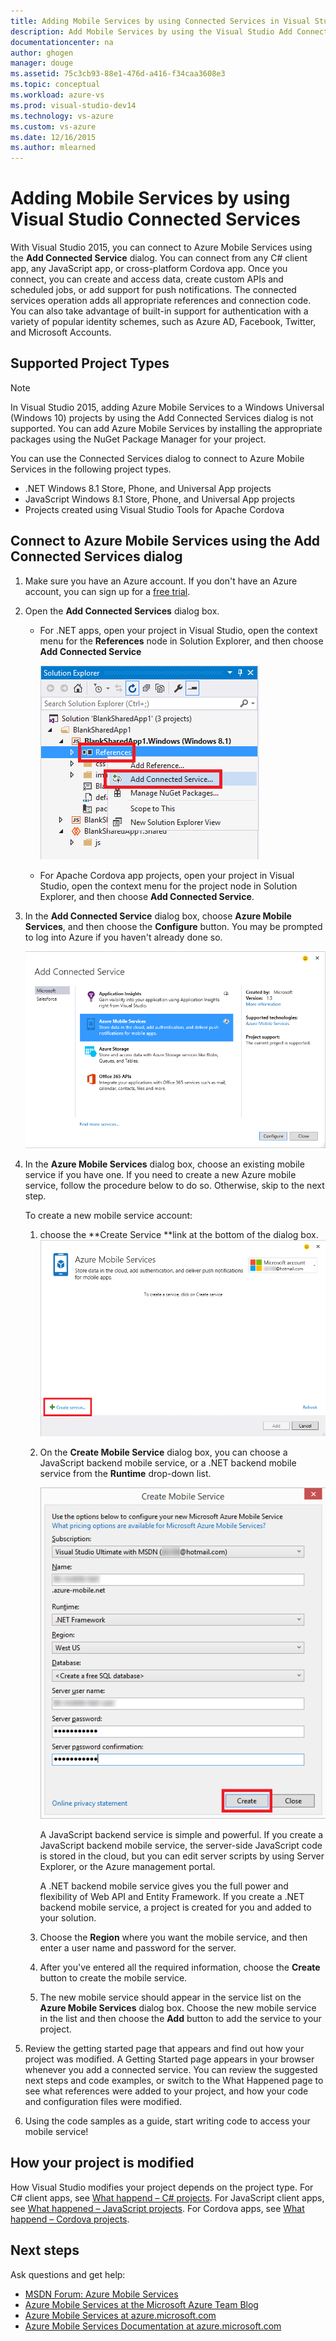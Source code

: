 ```yaml
---
title: Adding Mobile Services by using Connected Services in Visual Studio | Microsoft Docs
description: Add Mobile Services by using the Visual Studio Add Connected Services dialog box
documentationcenter: na
author: ghogen
manager: douge
ms.assetid: 75c3cb93-88e1-476d-a416-f34caa3608e3
ms.topic: conceptual
ms.workload: azure-vs
ms.prod: visual-studio-dev14
ms.technology: vs-azure
ms.custom: vs-azure
ms.date: 12/16/2015
ms.author: mlearned
---
```

# Adding Mobile Services by using Visual Studio Connected Services
With Visual Studio 2015, you can connect to Azure Mobile Services using the **Add Connected Service** dialog. You can connect from any C# client app, any JavaScript app, or cross-platform Cordova app. Once you connect, you can create and access data, create custom APIs and scheduled jobs, or add support for push notifications.  The connected services operation adds all appropriate references and connection code. You can also take advantage of built-in support for authentication with a variety of popular identity schemes, such as Azure AD, Facebook, Twitter, and Microsoft Accounts.

## Supported Project Types
> [!NOTE]
> In Visual Studio 2015, adding Azure Mobile Services to a Windows Universal (Windows 10) projects by using the Add Connected Services dialog is not supported. You can add Azure Mobile Services by installing the appropriate packages using the NuGet Package Manager for your project.
> 
> 

You can use the Connected Services dialog to connect to Azure Mobile Services in the following project types.

* .NET Windows 8.1 Store, Phone, and Universal App projects
* JavaScript Windows 8.1 Store, Phone, and Universal App projects
* Projects created using Visual Studio Tools for Apache Cordova

## Connect to Azure Mobile Services using the Add Connected Services dialog
1. Make sure you have an Azure account. If you don't have an Azure account, you can sign up for a [free trial](http://go.microsoft.com/fwlink/?LinkId=518146).
2. Open the **Add Connected Services** dialog box.
   
   * For .NET apps, open your project in Visual Studio, open the context menu for the **References** node in Solution Explorer, and then choose **Add Connected Service**
     
        ![Connecting to Azure Mobile Service](./media/vs-azure-tools-connected-services-add-mobile-services/IC797635.png)
   * For Apache Cordova app projects, open your project in Visual Studio, open the context menu for the project node in Solution Explorer, and then choose **Add Connected Service**.
3. In the **Add Connected Service** dialog box, choose **Azure Mobile Services**, and then choose the **Configure** button. You may be prompted to log into Azure if you haven't already done so.
   
    ![Adding an Azure Mobile Service](./media/vs-azure-tools-connected-services-add-mobile-services/IC797636.png)
4. In the **Azure Mobile Services** dialog box, choose an existing mobile service if you have one. If you need to create a new Azure mobile service, follow the procedure below to do so. Otherwise, skip to the next step.
   
    To create a new mobile service account:
   
   1. choose the **Create Service **link at the bottom of the dialog box.
       ![Add new mobile connected service](./media/vs-azure-tools-connected-services-add-mobile-services/IC797637.png)
   2. On the **Create Mobile Service** dialog box, you can choose a JavaScript backend mobile service, or a .NET backend mobile service from the **Runtime** drop-down list. 
      
       ![Creating a mobile service](./media/vs-azure-tools-connected-services-add-mobile-services/IC797638.png)
      
       A JavaScript backend service is simple and powerful. If you create a JavaScript backend mobile service, the server-side JavaScript code is stored in the cloud, but you can edit server scripts by using Server Explorer, or the Azure management portal. 
      
       A .NET backend mobile service gives you the full power and flexibility of Web API and Entity Framework. If you create a .NET backend mobile service, a project is created for you and added to your solution. 
   3. Choose the **Region** where you want the mobile service, and then enter a user name and password for the server.
   4. After you've entered all the required information, choose the **Create** button to create the mobile service.
   5. The new mobile service should appear in the service list on the **Azure Mobile Services** dialog box. Choose the new mobile service in the list and then choose the **Add** button to add the service to your project.
5. Review the getting started page that appears and find out how your project was modified. A Getting Started page appears in your browser whenever you add a connected service. You can review the suggested next steps and code examples, or switch to the What Happened page to see what references were added to your project, and how your code and configuration files were modified.
6. Using the code samples as a guide, start writing code to access your mobile service!

## How your project is modified
How Visual Studio modifies your project depends on the project type. For C# client apps, see [What happend – C# projects](http://go.microsoft.com/fwlink/p/?LinkId=513119). For JavaScript client apps, see [What happened – JavaScript projects](http://go.microsoft.com/fwlink/p/?LinkId=513120). For Cordova apps, see [What happend – Cordova projects](http://go.microsoft.com/fwlink/p/?LinkId=513116).

## Next steps
Ask questions and get help: 

* [MSDN Forum: Azure Mobile Services](https://social.msdn.microsoft.com/forums/azure/home?forum=azuremobile)
* [Azure Mobile Services at the Microsoft Azure Team Blog](https://azure.microsoft.com/blog/topics/mobile/)
* [Azure Mobile Services at azure.microsoft.com](https://azure.microsoft.com/services/mobile-services/)
* [Azure Mobile Services Documentation at azure.microsoft.com](https://azure.microsoft.com/documentation/services/mobile-services/)


